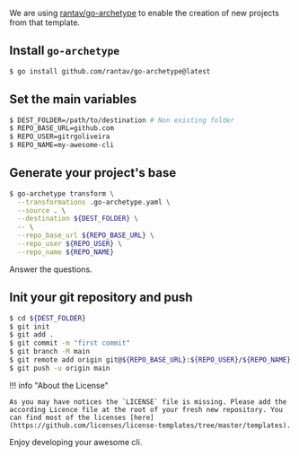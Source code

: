 We are using [rantav/go-archetype](https://github.com/rantav/go-archetype) to enable the creation of new projects from that template.

## Install `go-archetype`

```bash
$ go install github.com/rantav/go-archetype@latest
```

## Set the main variables

```bash
$ DEST_FOLDER=/path/to/destination # Non existing folder
$ REPO_BASE_URL=github.com
$ REPO_USER=gitrgoliveira
$ REPO_NAME=my-awesome-cli
```

## Generate your project's base

```bash
$ go-archetype transform \
  --transformations .go-archetype.yaml \
  --source . \
  --destination ${DEST_FOLDER} \
  -- \
  --repo_base_url ${REPO_BASE_URL} \
  --repo_user ${REPO_USER} \
  --repo_name ${REPO_NAME}
```

Answer the questions.

## Init your git repository and push

```bash
$ cd ${DEST_FOLDER}
$ git init
$ git add .
$ git commit -m "first commit"
$ git branch -M main
$ git remote add origin git@${REPO_BASE_URL}:${REPO_USER}/${REPO_NAME}.git
$ git push -u origin main
```

!!! info "About the License"

    As you may have notices the `LICENSE` file is missing. Please add the according Licence file at the root of your fresh new repository. You can find most of the licenses [here](https://github.com/licenses/license-templates/tree/master/templates).

Enjoy developing your awesome cli.
